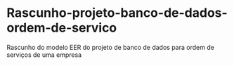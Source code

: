 # Rascunho-projeto-banco-de-dados-ordem-de-servico
Rascunho do modelo EER do projeto de banco de dados para ordem de serviços de uma empresa
